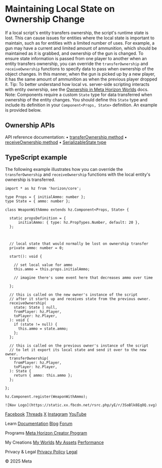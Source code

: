 # Maintaining Local State on Ownership Change

 If a local script's entity transfers ownership, the script's runtime state is
lost. This can cause issues for entities where the local state is important to
maintain, such as for entities with a limited number of uses. For example, a gun
may have a current and limited amount of ammunition, which should be maintained as
it is grabbed, and ownership of the gun is changed. To ensure state information is passed from one player to another when an entity
transfers ownership, you can override the `transferOwnership` and `receiveOwnership` functions to specify data to pass when ownership of the object changes. In this
manner, when the gun is picked up by a new player, it has the same amount of
ammunition as when the previous player dropped it. Tip: To better understand how local vs. server-side scripting interacts with entity
ownership, see the [Ownership in Meta Horizon Worlds](https://developers.meta.com/horizon-worlds/learn/documentation/typescript/local-scripting/ownership-in-horizon-worlds/) docs. Note: Components require a custom `State` type for data transferred when ownership of the entity changes. You should
define this `State` type and include its definition in your `Component<Props, State>` definition. An example is provided below.  
## Ownership APIs

 API reference documentation:
• [transferOwnership method](https://developers.meta.com/horizon-worlds/reference/2.0.0/core_component#transferownership)
• [receiveOwnership method](https://developers.meta.com/horizon-worlds/reference/2.0.0/core_component#receiveownership)
• [SerializableState type](https://developers.meta.com/horizon-worlds/reference/2.0.0/core_serializablestate)

  
## TypeScript example

 The following example illustrates how you can override the `transferOwnership` and `receiveOwnership` functions with the local entity's ownership is transferred.  
```
import * as hz from 'horizon/core';

type Props = { initialAmmo: number };
type State = { ammo: number };

class WeaponWithAmmo extends hz.Component<Props, State> {

  static propsDefinition = {
      initialAmmo: { type: hz.PropTypes.Number, default: 20 },
  };



  // local state that would normally be lost on ownership transfer
  private ammo: number = 0;

  start(): void {

    // set local value for ammo
    this.ammo = this.props.initialAmmo;

    // imagine there's some event here that decreases ammo over time

  };

  // this is called on the new owner's instance of the script
  // after it starts up and receives state from the previous owner.
  receiveOwnership(
    state: State | null,
    fromPlayer: hz.Player,
    toPlayer: hz.Player,
  ): void {
    if (state != null) {
      this.ammo = state.ammo;
    };
  };

  // this is called on the previous owner's instance of the script
  // to let it export its local state and send it over to the new owner.
  transferOwnership(
    fromPlayer: hz.Player,
    toPlayer: hz.Player,
  ): State {
    return { ammo: this.ammo };
  };

};

hz.Component.register(WeaponWithAmmo);
```
    ![Nav Logo](https://static.xx.fbcdn.net/rsrc.php/yE/r/3SoBlk8EqOQ.svg)


[Facebook](https://www.facebook.com/MetaHorizon/)
[Threads](https://www.threads.com/@metahorizon)
[X](https://x.com/MetaHorizon)
[Instagram](https://www.instagram.com/metahorizon/)
[YouTube](https://www.youtube.com/@MetaQuestVR)

 Learn
[Documentation](https://developers.meta.com/horizon-worlds/learn/documentation/)
[Blog](https://developers.meta.com/horizon/blog/)
[Forum](https://communityforums.atmeta.com/t5/Creator-Forum/ct-p/Meta_Horizon_Creator_Forums)

 Programs
[Meta Horizon Creator Program](https://developers.meta.com/horizon-worlds/programs/)

 My Creations
[My Worlds](https://horizon.meta.com/creator/worlds_all/?utm_source=horizon_worlds_creator)
[My Assets](https://horizon.meta.com/creator/assets/?utm_source=horizon_worlds_creator)
[Performance](https://horizon.meta.com/creator/performance/traces/?utm_source=horizon_worlds_creator)

 Privacy & Legal
[Privacy Policy](https://www.meta.com/legal/privacy-policy/)
[Legal](https://www.meta.com/legal/supplemental-terms-of-service/)

 © 2025 Meta
